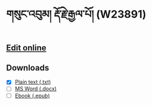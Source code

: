 # གསུང་འབུམ། རྡོ་རྗེ་རྒྱལ་པོ། (W23891)


## [Edit online](http://prose.io/#OpenPecha/P000007)

## Downloads
- [x] [Plain text (.txt)](https://github.com/OpenPecha/P000007/releases/download/v0.1/P000007-txt.zip)
- [ ] [MS Word (.docx)](http://prose.io/#OpenPecha/P000007)
- [ ] [Ebook (.epub)](http://prose.io/#OpenPecha/P000007)
